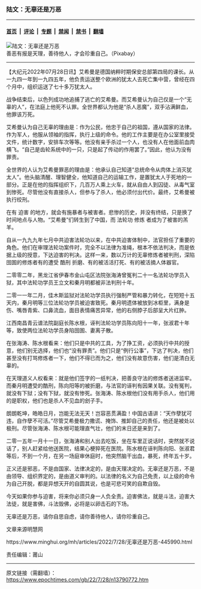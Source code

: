 ### 陆文：无辜还是万恶

---

#### [首页](../../../..?n13790772) &nbsp;|&nbsp; [评论](../../../../../epoch-comment?n13790772) &nbsp;|&nbsp; [专题](../../../../../epoch-special?n13790772) &nbsp;|&nbsp; [禁闻](../../../../../epoch-news?n13790772) &nbsp;|&nbsp; [禁书](../../../../../books?n13790772) &nbsp;|&nbsp; [翻墙](https://github.com/gfw-breaker/nogfw/blob/master/README.md?n13790772)


<div><img alt="陆文：无辜还是万恶" class="attachment-djy_600_400 size-djy_600_400 wp-post-image" src="https://i.epochtimes.com/assets/uploads/2022/02/id13575169-aad0f972d61aa86c747dee905860367c-600x400.jpg"/>
<div class="caption">
 善恶有报是天理，善待他人，才会珍重自己。（Pixabay）
</div></div><hr/><div class="post_content" id="artbody" itemprop="articleBody">
 <!-- article content begin -->
 <p>
  【大纪元2022年07月28日讯】艾希曼是德国纳粹时期保安总部第四局的课长。从一九四一年到一九四五年，他负责运送整个欧洲的犹太人去死亡集中营，曾经在四个月中，组织运送了七十多万犹太人。
 </p>
 <div id="ar_bArticleContent_OuterFrame">
  <div class="ar_AuthorDate">
   <div class="ar_datesocial">
    <div class="ar_socialcounter">
     <div class="ar_articleContent" id="ar_bArticleContent">
      <p>
       战争结束后，以色列成功地追捕了逃亡的艾希曼。而艾希曼认为自己仅是一个“无辜的人”，在法庭上他死不认罪。全世界都认为他是“杀人恶魔”，双手沾满鲜血，他罪该万死。
      </p>
      <p>
       艾希曼认为自己无辜的理由是：作为公民，他忠于自己的祖国，遵从国家的法律。作为军人，他服从领袖的指挥，执行上级的命令。他的工作主要是在办公室里接受文件，统计数字，安排车次等等。他没有亲手杀过一个人，也没有人在他面前血肉横飞。“自己是齿轮系统中的一只，只是起了传动的作用罢了。”因此，他认为没有罪责。
      </p>
      <p>
       全世界的人认为艾希曼罪恶的理由是：他承认自己知道“总统命令从肉体上消灭犹太人”。他头脑清醒、理智健全，他知道自己的运输工作，是置犹太人于死地的一部分。正是在他的指挥组织下，几百万人乘上火车，就从自由人到囚徒、从毒气室到惨死。尽管他没有直接杀人，但参与了杀人，他必须付出代价。最终，艾希曼被执行绞刑。
      </p>
      <p>
       在有
       <ok href="https://www.minghui.org/mh/glossary.html#37">
        迫害
       </ok>
       的地方，就会有施暴者与被害者。悲惨的历史，并没有终结，只是换了时间地点与人物。“艾希曼”们转生到了中国，而
       <ok href="https://www.minghui.org/mh/glossary.html#1">
        法轮功
       </ok>
       <ok href="https://www.minghui.org/mh/glossary.html#34">
        修炼
       </ok>
       者成为了被害的羔羊。
      </p>
      <p>
       自从一九九九年七月中共迫害法轮功以来，在中共迫害体制中，法官担任了重要的角色。他们在审理法轮功案件时，完全不以法律为准绳，根本不依法判决，而是依据上级的授意，下达迫害的判决。这样一来，数以万计的无辜修炼者被判刑，深陷囹圄的修炼者有的遭受
       <ok href="https://www.minghui.org/mh/glossary.html#38">
        酷刑
       </ok>
       折磨、有的被活活打死、有的被活摘人体器官。
      </p>
      <p>
       二零零二年，黑龙江省伊春市金山屯区法院张海涛曾冤判二十一名法轮功学员入狱，其中法轮功学员王立文和秦月明都被非法判刑十年。
      </p>
      <p>
       二零一一年二月，佳木斯监狱对法轮功学员执行强制严管和暴力转化，在短短十五天内，秦月明等三位法轮功学员被迫害致死。秦月明遗体被放到冰柜里，满身是伤、嘴唇青紫、口鼻流血，面目表情痛苦异常，他的右侧脖子后部呈大片红肿。
      </p>
      <p>
       江西南昌青云谱法院副庭长陈水根，诬判法轮功学员陈向阳十一年，张淑君十年等，致使两位法轮功学员身陷囹圄、妻离子散。
      </p>
      <p>
       在张海涛、陈水根看来：他们只是中共的工具，为了挣工资，必须执行中共的授意，他们别无选择，他们也“没有罪责”。他们只是“例行公事”，下达了判决，他们甚至没有打骂修炼者一下，他们不得已而为之，他们没有故意伤害，他们是清白无辜的。
      </p>
      <p>
       在天理道义人权看来：就是他们签字的一纸判决，把善良守法的修炼者送进监牢。而秦月明遭受的酷刑，陈向阳等的被折磨，与法官的诬判有因果关联。没有冤判，就没有下狱；没有下狱，就没有惨死。张海涛、陈水根他们没有用手杀人，他们用的是职权，他们也是杀人不见血的刽子手。
      </p>
      <p>
       朗朗乾坤，皓皓日月，岂能无法无天！岂容恶贯满盈！中国古语讲：“天作孽犹可违，自作孽不可活。”尽管艾希曼极力撒谎、掩饰、推卸自己的责任，他还是被处以极刑。尽管张海涛、陈水根可能理直气壮，他们的末日还是来到了。
      </p>
      <p>
       二零一五年一月十一日，张海涛和别人出去吃饭，坐在车里正说话时，突然就不说话了，别人赶紧给他送医院，结果心梗猝死在医院。陈水根在诬判陈向阳、张淑君等后，不到一个月，在另一场庭审休庭时，他突然脑干出血，暴死，终年五十岁。
      </p>
      <p>
       正义还是邪恶，不是由国家、法律决定的，是由天理决定的。无辜还是万恶，不是由领导、组织界定的，是由道义审判的。以法律的名义为自己免责，以上级的命令为自己开脱，都是异想天开的自圆其说，也是可悲可笑的自欺自毁。
      </p>
      <p>
       今天如果你参与迫害，将来你必须只身一人负全责。迫害佛法，就是斗法，迫害大法徒，就是害佛，斗法毁佛，必将是以卵击石的下场。
      </p>
      <p>
       无辜还是万恶，请你自思自虑，请你善待他人，请你珍重自己。
      </p>
      <p>
       文章来源明慧网
      </p>
      <p>
       <ok href="https://www.minghui.org/mh/articles/2022/7/28/无辜还是万恶-445990.html">
        https://www.minghui.org/mh/articles/2022/7/28/无辜还是万恶-445990.html
       </ok>
      </p>
     </div>
     <p>
      责任编辑：莆山
     </p>
    </div>
   </div>
  </div>
 </div>
 <!-- article content end -->
 <div id="below_article_ad">
 </div>
</div>


---

原文链接（需翻墙）：https://www.epochtimes.com/gb/22/7/28/n13790772.htm